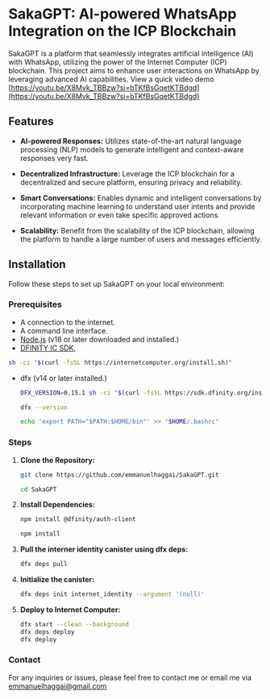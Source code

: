 # SakaGPT: AI-powered WhatsApp Integration on the ICP Blockchain

SakaGPT is a platform that seamlessly integrates artificial intelligence (AI) with WhatsApp, utilizing the power of the Internet Computer (ICP) blockchain. This project aims to enhance user interactions on WhatsApp by leveraging advanced AI capabilities. View a quick video demo [https://youtu.be/X8Mvk_TBBzw?si=bTKfBsGqetKTBdgd](https://youtu.be/X8Mvk_TBBzw?si=bTKfBsGqetKTBdgd)


## Features

- **AI-powered Responses:** Utilizes state-of-the-art natural language processing (NLP) models to generate intelligent and context-aware responses very fast.
  
- **Decentralized Infrastructure:** Leverage the ICP blockchain for a decentralized and secure platform, ensuring privacy and reliability.

- **Smart Conversations:** Enables dynamic and intelligent conversations by incorporating machine learning to understand user intents and provide relevant information or even take specific approved actions.

- **Scalability:** Benefit from the scalability of the ICP blockchain, allowing the platform to handle a large number of users and messages efficiently.

## Installation
Follow these steps to set up SakaGPT on your local environment:

### Prerequisites

- A connection to the internet.
- A command line interface.
- [Node.js](https://nodejs.org/en) (v18 or later downloaded and installed.)
- [DFINITY IC SDK,](https://internetcomputer.org/docs/current/developer-docs/setup/install/)
```bash
sh -ci "$(curl -fsSL https://internetcomputer.org/install.sh)"
```
- dfx (v14 or later installed.)
  ```bash
  DFX_VERSION=0.15.1 sh -ci "$(curl -fsSL https://sdk.dfinity.org/install.sh)"
  
  dfx --version

  echo 'export PATH="$PATH:$HOME/bin"' >> "$HOME/.bashrc"
  ```
   
### Steps

1. **Clone the Repository:**

   ```bash
   git clone https://github.com/emmanuelhaggai/SakaGPT.git
   
   cd SakaGPT
   ```
   
2. **Install Dependencies:**

   ```bash
   npm install @dfinity/auth-client
   
   npm install
   ```
3. **Pull the interner identity canister using dfx deps:**
   ```bash
   dfx deps pull
   ```
4. **Initialize the canister:**
   ```bash
   dfx deps init internet_identity --argument '(null)'
   ```
5. **Deploy to Internet Computer:**

   ```bash
   dfx start --clean --background
   dfx deps deploy
   dfx deploy
   ```
 
### Contact
For any inquiries or issues, please feel free to contact me or email me via emmanuelhaggai@gmail.com
   

   
   







